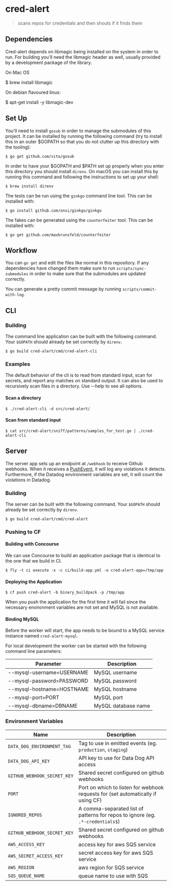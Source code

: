 # cred-alert

> scans repos for credentials and then shouts if it finds them

## Dependencies

Cred-alert depends on libmagic being installed on the system in order
to run. For building you'll need the libmagic header as well, usually
provided by a development package of the library.

On Mac OS

  $ brew install libmagic

On debian flavoured linux:

  $ apt-get install -y libmagic-dev

## Set Up

You'll need to install `gosub` in order to manage the submodules of this
project. It can be installed by running the following command (try to install
this in an outer $GOPATH so that you do not clutter up this directory with the
tooling):

    $ go get github.com/vito/gosub

In order to have your $GOPATH and $PATH set up properly when you enter this
directory you should install `direnv`. On macOS you can install this by running
this command and following the instructions to set up your shell:

    $ brew install direnv

The tests can be run using the `ginkgo` command line tool. This can be
installed with:

    $ go install github.com/onsi/ginkgo/ginkgo

The fakes can be generated using the `counterfeiter` tool. This can be
installed with:

    $ go get github.com/maxbrunsfeld/counterfeiter

## Workflow

You can `go get` and edit the files like normal in this repository. If any
dependencies have changed them make sure to run `scripts/sync-submodules` in
order to make sure that the submodules are updated correctly.

You can generate a pretty commit message by running `scripts/commit-with-log`.

## CLI

### Building

The command line application can be built with the following command. Your
`$GOPATH` should already be set correctly by `direnv`.

    $ go build cred-alert/cmd/cred-alert-cli

### Examples

The default behavior of the cli is to read from standard input, scan for secrets, and report any
matches on standard output. It can also be used to recursively scan files in a directory.
Use --help to see all options.

#### Scan a directory


    $ ./cred-alert-cli -d src/cred-alert/


#### Scan from standard input


    $ cat src/cred-alert/sniff/patterns/samples_for_test.go | ./cred-alert-cli


## Server

The server app sets up an endpoint at `/webhook` to receive Github webhooks.
When it receives a [PushEvent][push-event], it will log any violations it
detects. Furthermore, if the Datadog environment variables are set, it will
count the violations in Datadog.

[push-event]: https://developer.github.com/v3/activity/events/types/#pushevent

### Building

The server can be built with the following command. Your `$GOPATH` should
already be set correctly by `direnv`.

    $ go build cred-alert/cmd/cred-alert

### Pushing to CF

#### Building with Concourse

We can use Concourse to build an application package that is identical to the
one that we build in CI.

    $ fly -t ci execute -x -c ci/build-app.yml -o cred-alert-app=/tmp/app

#### Deploying the Application

    $ cf push cred-alert -b binary_buildpack -p /tmp/app

When you push the application for the first time it will fail since the
necessary environment variables are not set and MySQL is not available.

#### Binding MySQL

Before the worker will start, the app needs to be bound to a MySQL service instance named `cred-alert-mysql`.

For local development the worker can be started with the following command line parameters:

| Parameter                 | Description         |
| ------------------------- | ------------------- |
| --mysql-username=USERNAME | MySQL username      |
| --mysql-password=PASSWORD | MySQL password      |
| --mysql-hostname=HOSTNAME | MySQL hostname      |
| --mysql-port=PORT         | MySQL port          |
| --mysql-dbname=DBNAME     | MySQL database name |

### Environment Variables

| Name                        | Description                                                                      |
| --------------------------- | -------------------------------------------------------------------------------- |
| `DATA_DOG_ENVIRONMENT_TAG`  | Tag to use in emitted events (eg. `production`, `staging`)                       |
| `DATA_DOG_API_KEY`          | API key to use for Data Dog API access                                           |
| `GITHUB_WEBHOOK_SECRET_KEY` | Shared secret configured on github webhooks                                      |
| `PORT`                      | Port on which to listen for webhook requests for (set automatically if using CF) |
| `IGNORED_REPOS`             | A comma-separated list of patterns for repos to ignore (eg. `.*-credentials$`)   |
| `GITHUB_WEBHOOK_SECRET_KEY` | Shared secret configured on github webhooks                                      |
| `AWS_ACCESS_KEY`            | access key for aws SQS service                                                   |
| `AWS_SECRET_ACCESS_KEY`     | secret access key for aws SQS service                                            |
| `AWS_REGION`                | aws region for SQS service                                                       |
| `SQS_QUEUE_NAME`            | queue name to use with SQS                                                       |

